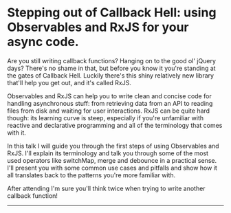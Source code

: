 # Stepping out of Callback Hell: using Observables and RxJS for your async code.

Are you still writing callback functions? Hanging on to the good ol' jQuery days?
There's no shame in that, but before you know it you're standing at the gates of Callback Hell. Luckily there's this shiny relatively new library that'll help you get out, and it's called RxJS.

Observables and RxJS can help you to write clean and concise code for handling asynchronous stuff: from retrieving data from an API to reading files from disk and waiting for user interactions. RxJS can be quite hard though: its learning curve is steep, especially if you're unfamiliar with reactive and declarative programming and all of the terminology that comes with it. 

In this talk I will guide you through the first steps of using Observables and RxJS. I'll explain its terminology and talk you through some of the most used operators like switchMap, merge and debounce in a practical sense. 
I'll present you with some common use cases and pitfalls and show how it all translates back to the patterns you're more familiar with.

After attending I'm sure you'll think twice when trying to write another callback function!

----------

